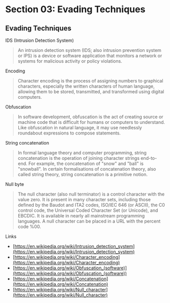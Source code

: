 # Section 03: Evading Techniques

## Evading Techniques
IDS (Intrusion Detection System)
> An intrusion detection system (IDS; also intrusion prevention system or IPS) is a device or software application that monitors a network or systems for malicious activity or policy violations.

Encoding
> Character encoding is the process of assigning numbers to graphical characters, especially the written characters of human language, allowing them to be stored, transmitted, and transformed using digital computers.

Obfuscation
> In software development, obfuscation is the act of creating source or machine code that is difficult for humans or computers to understand.
> Like obfuscation in natural language, it may use needlessly roundabout expressions to compose statements.

String concatenation
> In formal language theory and computer programming, string concatenation is the operation of joining character strings end-to-end.
> For example, the concatenation of "snow" and "ball" is "snowball".
> In certain formalisations of concatenation theory, also called string theory, string concatenation is a primitive notion.

Null byte
> The null character (also null terminator) is a control character with the value zero.
> It is present in many character sets, including those defined by the Baudot and ITA2 codes, ISO/IEC 646 (or ASCII), the C0 control code, the Universal Coded Character Set (or Unicode), and EBCDIC.
> It is available in nearly all mainstream programming languages. 
> A null character can be placed in a URL with the percent code %00.

Links
- [https://en.wikipedia.org/wiki/Intrusion_detection_system](https://en.wikipedia.org/wiki/Intrusion_detection_system)
- [https://en.wikipedia.org/wiki/Character_encoding](https://en.wikipedia.org/wiki/Character_encoding)
- [https://en.wikipedia.org/wiki/Obfuscation_(software)](https://en.wikipedia.org/wiki/Obfuscation_(software))
- [https://en.wikipedia.org/wiki/Concatenation](https://en.wikipedia.org/wiki/Concatenation)
- [https://en.wikipedia.org/wiki/Null_character](https://en.wikipedia.org/wiki/Null_character)
